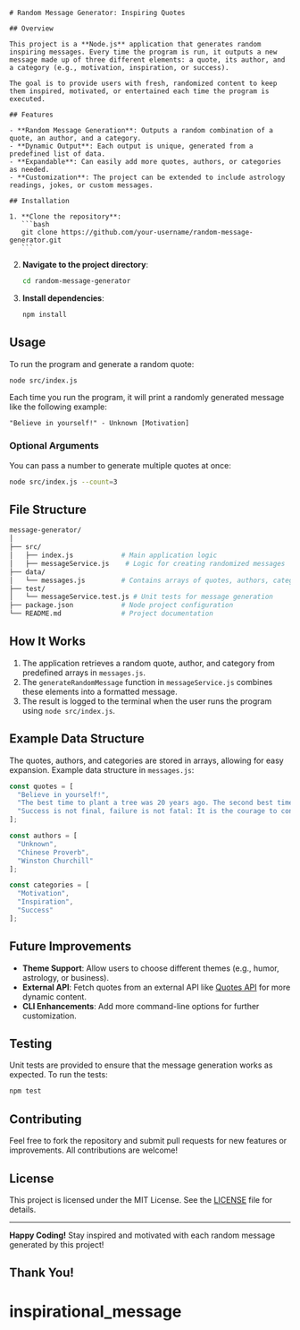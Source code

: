 
````
# Random Message Generator: Inspiring Quotes

## Overview

This project is a **Node.js** application that generates random inspiring messages. Every time the program is run, it outputs a new message made up of three different elements: a quote, its author, and a category (e.g., motivation, inspiration, or success).

The goal is to provide users with fresh, randomized content to keep them inspired, motivated, or entertained each time the program is executed.

## Features

- **Random Message Generation**: Outputs a random combination of a quote, an author, and a category.
- **Dynamic Output**: Each output is unique, generated from a predefined list of data.
- **Expandable**: Can easily add more quotes, authors, or categories as needed.
- **Customization**: The project can be extended to include astrology readings, jokes, or custom messages.

## Installation

1. **Clone the repository**:
   ```bash
   git clone https://github.com/your-username/random-message-generator.git
   ```
````

2. **Navigate to the project directory**:

   ```bash
   cd random-message-generator
   ```

3. **Install dependencies**:

   ```bash
   npm install
   ```

## Usage

To run the program and generate a random quote:

```bash
node src/index.js
```

Each time you run the program, it will print a randomly generated message like the following example:

```
"Believe in yourself!" - Unknown [Motivation]
```

### Optional Arguments

You can pass a number to generate multiple quotes at once:

```bash
node src/index.js --count=3
```

## File Structure

```bash
message-generator/
│
├── src/
│   ├── index.js            # Main application logic
│   ├── messageService.js    # Logic for creating randomized messages
├── data/
│   └── messages.js         # Contains arrays of quotes, authors, categories
├── test/
│   └── messageService.test.js # Unit tests for message generation
├── package.json            # Node project configuration
└── README.md               # Project documentation
```

## How It Works

1. The application retrieves a random quote, author, and category from predefined arrays in `messages.js`.
2. The `generateRandomMessage` function in `messageService.js` combines these elements into a formatted message.
3. The result is logged to the terminal when the user runs the program using `node src/index.js`.

## Example Data Structure

The quotes, authors, and categories are stored in arrays, allowing for easy expansion. Example data structure in `messages.js`:

```javascript
const quotes = [
  "Believe in yourself!",
  "The best time to plant a tree was 20 years ago. The second best time is now.",
  "Success is not final, failure is not fatal: It is the courage to continue that counts."
];

const authors = [
  "Unknown",
  "Chinese Proverb",
  "Winston Churchill"
];

const categories = [
  "Motivation",
  "Inspiration",
  "Success"
];
```

## Future Improvements

- **Theme Support**: Allow users to choose different themes (e.g., humor, astrology, or business).
- **External API**: Fetch quotes from an external API like [Quotes API](https://zenquotes.io/) for more dynamic content.
- **CLI Enhancements**: Add more command-line options for further customization.

## Testing

Unit tests are provided to ensure that the message generation works as expected. To run the tests:

```bash
npm test
```

## Contributing

Feel free to fork the repository and submit pull requests for new features or improvements. All contributions are welcome!

## License

This project is licensed under the MIT License. See the [LICENSE](LICENSE) file for details.

---

**Happy Coding!** Stay inspired and motivated with each random message generated by this project!

## Thank You!

# inspirational_message
